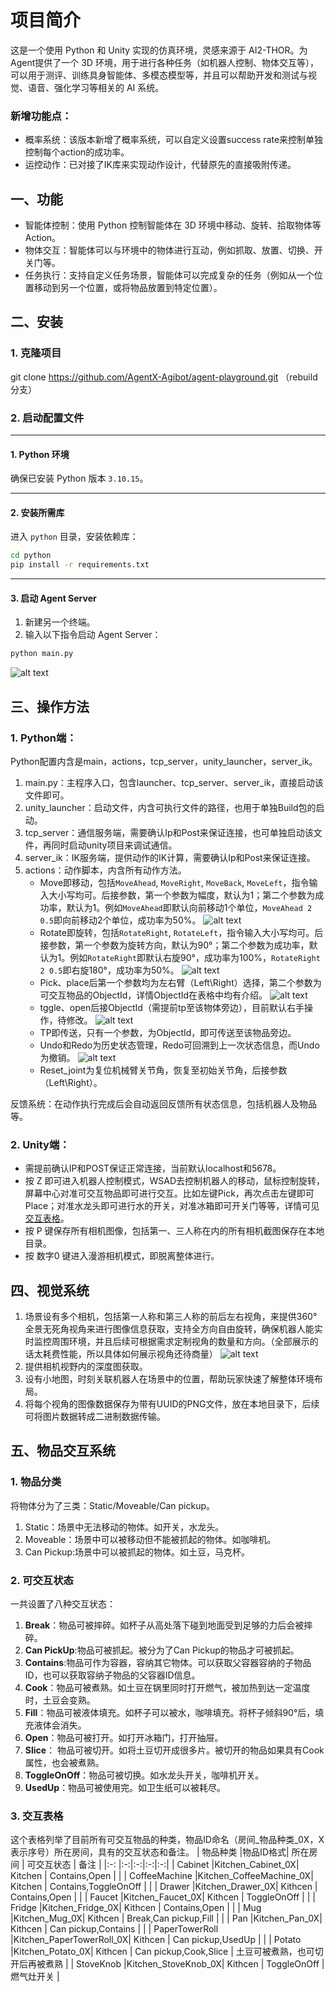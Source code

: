 # 项目简介
这是一个使用 Python 和 Unity 实现的仿真环境，灵感来源于 AI2-THOR。为Agent提供了一个 3D 环境，用于进行各种任务（如机器人控制、物体交互等），可以用于测评、训练具身智能体、多模态模型等，并且可以帮助开发和测试与视觉、语音、强化学习等相关的 AI 系统。

### 新增功能点：
- 概率系统：该版本新增了概率系统，可以自定义设置success rate来控制单独控制每个action的成功率。
- 运控动作：已对接了IK库来实现动作设计，代替原先的直接吸附传递。

## 一、功能
- 智能体控制：使用 Python 控制智能体在 3D 环境中移动、旋转、拾取物体等Action。
- 物体交互：智能体可以与环境中的物体进行互动，例如抓取、放置、切换、开关门等。
- 任务执行：支持自定义任务场景，智能体可以完成复杂的任务（例如从一个位置移动到另一个位置，或将物品放置到特定位置）。

## 二、安装
### 1. 克隆项目
git clone https://github.com/AgentX-Agibot/agent-playground.git  （rebuild分支）

### 2. 启动配置文件
---

#### 1. Python 环境
确保已安装 Python 版本 `3.10.15`。

---

#### 2. 安装所需库
进入 `python` 目录，安装依赖库：

```bash
cd python
pip install -r requirements.txt
```

---

#### 3. 启动 Agent Server
1. 新建另一个终端。
2. 输入以下指令启动 Agent Server：

```bash
python main.py
```
![alt text](image/img_v3_02h6_bf815466-8056-40de-99b9-90aef51c911g.gif)

## 三、操作方法

### 1. Python端：
Python配置内含是main，actions，tcp_server，unity_launcher，server_ik。
   1. main.py：主程序入口，包含launcher、tcp_server、server_ik，直接启动该文件即可。
   2. unity_launcher：启动文件，内含可执行文件的路径，也用于单独Build包的启动。
   3. tcp_server：通信服务端，需要确认Ip和Post来保证连接，也可单独启动该文件，再同时启动unity项目来调试通信。
   4. server_ik：IK服务端，提供动作的IK计算，需要确认Ip和Post来保证连接。
   4. actions：动作脚本，内含所有动作方法。
      - Move即移动，包括`MoveAhead`, `MoveRight`, `MoveBack`, `MoveLeft`，指令输入大小写均可。后接参数，第一个参数为幅度，默认为1；第二个参数为成功率，默认为1。例如`MoveAhead`即默认向前移动1个单位，`MoveAhead 2 0.5`即向前移动2个单位，成功率为50%。
      ![alt text](image/img_v3_02h6_0531ed3b-670b-410e-b3bd-c07aebd162bg.gif)
      - Rotate即旋转，包括`RotateRight`, `RotateLeft`，指令输入大小写均可。后接参数，第一个参数为旋转方向，默认为90°；第二个参数为成功率，默认为1。例如`RotateRight`即默认右旋90°，成功率为100%，`RotateRight 2 0.5`即右旋180°，成功率为50%。
      ![alt text](image/img_v3_02h6_e10559cc-fef1-40d0-9502-daf56049640g.gif)
      - Pick、place后第一个参数均为左右臂（Left\Right）选择，第二个参数为可交互物品的ObjectId，详情ObjectId在表格中均有介绍。
      ![alt text](image/img_v3_02h6_3128daf3-c708-4b8a-a53c-c6a11250471g.gif)
      - tggle、open后接ObjectId（需提前tp至该物体旁边），目前默认右手操作，待修改。
      ![alt text](image/img_v3_02h6_d4ff7f24-bc9b-4dbf-93f4-5591da60bfbg.gif)
      - TP即传送，只有一个参数，为ObjectId，即可传送至该物品旁边。
      - Undo和Redo为历史状态管理，Redo可回溯到上一次状态信息，而Undo为撤销。
      ![alt text](image/img_v3_02h6_6acf9e49-3226-49ae-81de-e7c70ccf7b4g.gif)
      - Reset_joint为复位机械臂关节角，恢复至初始关节角，后接参数（Left\Right）。

反馈系统：在动作执行完成后会自动返回反馈所有状态信息，包括机器人及物品等。

### 2. Unity端：
  - 需提前确认IP和POST保证正常连接，当前默认localhost和5678。
  - 按 Z 即可进入机器人控制模式，WSAD去控制机器人的移动，鼠标控制旋转，屏幕中心对准可交互物品即可进行交互。比如左键Pick，再次点击左键即可Place；对准水龙头即可进行水的开关，对准冰箱即可开关门等等，详情可见[交互表格](#交互表格)。
  - 按 P 键保存所有相机图像，包括第一、三人称在内的所有相机截图保存在本地目录。
  - 按 数字0 键进入漫游相机模式，即脱离整体进行。


## 四、视觉系统
1. 场景设有多个相机，包括第一人称和第三人称的前后左右视角，来提供360°全景无死角视角来进行图像信息获取，支持全方向自由旋转，确保机器人能实时监控周围环境，并且后续可根据需求定制视角的数量和方向。（全部展示的话太耗费性能，所以具体如何展示视角还待商量）
![alt text](image/image.png)
2. 提供相机视野内的深度图获取。
3. 设有小地图，时刻关联机器人在场景中的位置，帮助玩家快速了解整体环境布局。
4. 将每个视角的图像数据保存为带有UUID的PNG文件，放在本地目录下，后续可将图片数据转成二进制数据传输。


## 五、物品交互系统
### 1. 物品分类
将物体分为了三类：Static/Moveable/Can pickup。
1. Static：场景中无法移动的物体。如开关，水龙头。
2. Moveable：场景中可以被移动但不能被抓起的物体。如咖啡机。
3. Can Pickup:场景中可以被抓起的物体。如土豆，马克杯。
### 2. 可交互状态
一共设置了八种交互状态：
1. **Break**：物品可被摔碎。如杯子从高处落下碰到地面受到足够的力后会被摔碎。
2. **Can PickUp**:物品可被抓起。被分为了Can Pickup的物品才可被抓起。
3. **Contains**:物品可作为容器，容纳其它物体。可以获取父容器容纳的子物品ID，也可以获取容纳子物品的父容器ID信息。
4. **Cook**：物品可被煮熟。如土豆在锅里同时打开燃气，被加热到达一定温度时，土豆会变熟。
5. **Fill**：物品可被液体填充。如杯子可以被水，咖啡填充。将杯子倾斜90°后，填充液体会消失。
6. **Open**：物品可被打开。如打开冰箱门，打开抽屉。
7. **Slice**： 物品可被切开。如将土豆切开成很多片。被切开的物品如果具有Cook属性，也会被煮熟。
8. **ToggleOnOff**：物品可被切换。如水龙头开关，咖啡机开关。
9. **UsedUp**：物品可被使用完。如卫生纸可以被耗尽。
### 3. 交互表格
这个表格列举了目前所有可交互物品的种类，物品ID命名（房间_物品种类_0X，X表示序号）所在房间，具有的交互状态和备注。
| 物品种类   |物品ID格式| 所在房间 | 可交互状态 | 备注 |
|:-: |:-:|:-:|:-:|:-:|
| Cabinet   |Kitchen_Cabinet_0X| Kitchen   | Contains,Open  | |
| CoffeeMachine   |Kitchen_CoffeeMachine_0X|  Kitchen  | Contains,ToggleOnOff   |    |
| Drawer   |Kitchen_Drawer_0X| Kithcen   | Contains,Open   |    |
| Faucet   |Kitchen_Faucet_0X| Kithcen   | ToggleOnOff   |    |
| Fridge   |Kitchen_Fridge_0X| Kithcen   | Contains,Open  |    |
| Mug   |Kitchen_Mug_0X| Kithcen   | Break,Can pickup,Fill   |    |
| Pan   |Kitchen_Pan_0X| Kithcen   | Can pickup,Contains   |   |
| PaperTowerRoll   |Kitchen_PaperTowerRoll_0X| Kithcen   | Can pickup,UsedUp   |   |
| Potato   |Kitchen_Potato_0X| Kithcen   | Can pickup,Cook,Slice   | 土豆可被煮熟，也可切开后再被煮熟  |
| StoveKnob   |Kitchen_StoveKnob_0X| Kithcen   | ToggleOnOff   |  燃气灶开关  |



